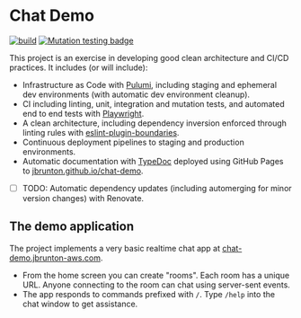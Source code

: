 # Chat Demo

[![build](https://github.com/jbrunton/chat-demo/actions/workflows/build.yml/badge.svg?query=branch%3Amain)](https://github.com/jbrunton/chat-demo/actions/workflows/build.yml?query=branch%3Amain)
[![Mutation testing badge](https://img.shields.io/endpoint?style=flat&url=https%3A%2F%2Fbadge-api.stryker-mutator.io%2Fgithub.com%2Fjbrunton%2Fchat-demo%2Fmain)](https://dashboard.stryker-mutator.io/reports/github.com/jbrunton/chat-demo/main)

This project is an exercise in developing good clean architecture and CI/CD practices. It includes (or will include):

* Infrastructure as Code with [Pulumi](https://www.pulumi.com/), including staging and ephemeral dev environments (with automatic dev environment cleanup).
* CI including linting, unit, integration and mutation tests, and automated end to end tests with [Playwright](https://playwright.dev/).
* A clean architecture, including dependency inversion enforced through linting rules with [eslint-plugin-boundaries](https://github.com/javierbrea/eslint-plugin-boundaries).
* Continuous deployment pipelines to staging and production environments.
* Automatic documentation with [TypeDoc](https://typedoc.org/) deployed using GitHub Pages to [jbrunton.github.io/chat-demo](https://jbrunton.github.io/chat-demo/).
* [ ] TODO: Automatic dependency updates (including automerging for minor version changes) with Renovate.

## The demo application

The project implements a very basic realtime chat app at [chat-demo.jbrunton-aws.com](https://chat-demo.jbrunton-aws.com).

* From the home screen you can create "rooms". Each room has a unique URL. Anyone connecting to the room can chat using server-sent events.
* The app responds to commands prefixed with `/`. Type `/help` into the chat window to get assistance.

